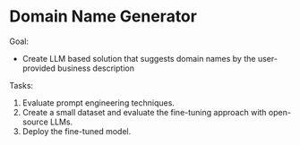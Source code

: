# Domain Name Generator

Goal:
- Create LLM based solution that suggests domain names by the user-provided business description

Tasks:
1. Evaluate prompt engineering techniques.
2. Create a small dataset and evaluate the fine-tuning approach with open-source LLMs.
3. Deploy the fine-tuned model.
